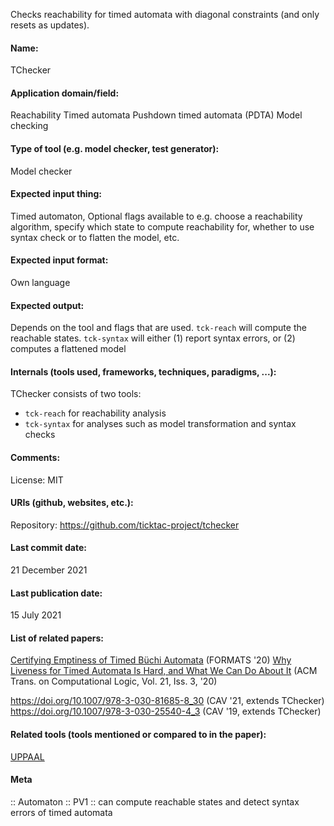 Checks reachability for timed automata with diagonal constraints (and only resets as updates).

#### Name:
TChecker

#### Application domain/field:
Reachability
Timed automata
Pushdown timed automata (PDTA)
Model checking

#### Type of tool (e.g. model checker, test generator):
Model checker

#### Expected input thing:
Timed automaton,
Optional flags available to e.g. choose a reachability algorithm, specify which state to compute reachability for, whether to use syntax check or to flatten the model, etc.

#### Expected input format:
Own language

#### Expected output:
Depends on the tool and flags that are used.
`tck-reach` will compute the reachable states.
`tck-syntax` will either (1) report syntax errors, or (2) computes a flattened model

#### Internals (tools used, frameworks, techniques, paradigms, ...):
TChecker consists of two tools:
- `tck-reach` for reachability analysis
- `tck-syntax` for analyses such as model transformation and syntax checks

#### Comments:
License: MIT

#### URIs (github, websites, etc.):
Repository: https://github.com/ticktac-project/tchecker

#### Last commit date:
21 December 2021

#### Last publication date:
15 July 2021

#### List of related papers:
[Certifying Emptiness of Timed Büchi Automata](https://doi.org/10.1007/978-3-030-57628-8_4) (FORMATS '20)
[Why Liveness for Timed Automata Is Hard, and What We Can Do About It](https://doi.org/10.1145/3372310) (ACM Trans. on Computational Logic, Vol. 21, Iss. 3, '20)

https://doi.org/10.1007/978-3-030-81685-8_30 (CAV '21, extends TChecker)
https://doi.org/10.1007/978-3-030-25540-4_3 (CAV '19, extends TChecker)

#### Related tools (tools mentioned or compared to in the paper):
[UPPAAL](Frameworks/UPPAAL.md)

#### Meta
:: Automaton
:: PV1 :: can compute reachable states and detect syntax errors of timed automata